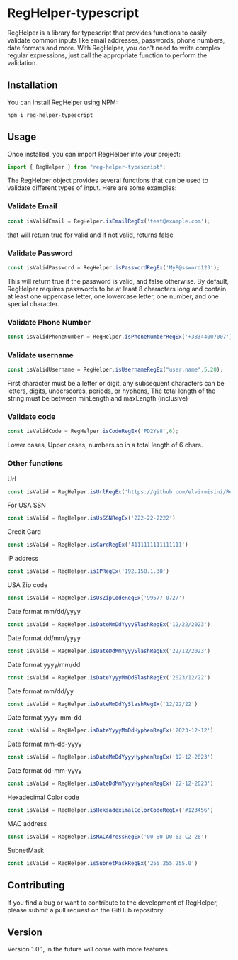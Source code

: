 # RegHelper-typescript

RegHelper is a library for typescript that provides functions to easily validate common inputs like email addresses, passwords, phone numbers, date formats and more. With RegHelper, you don't need to write complex regular expressions, just call the appropriate function to perform the validation.

## Installation
You can install RegHelper using NPM:

```npm
npm i reg-helper-typescript
```

## Usage
Once installed, you can import RegHelper into your project:

```javascript
import { RegHelper } from "reg-helper-typescript";
```

The RegHelper object provides several functions that can be used to validate different types of input. Here are some examples:

### Validate Email

```javascript
const isValidEmail = RegHelper.isEmailRegEx('test@example.com');
```
that will return true for valid and if not valid, returns false

### Validate Password

```javascript
const isValidPassword = RegHelper.isPasswordRegEx('MyP@ssword123');
```
This will return true if the password is valid, and false otherwise. By default, RegHelper requires passwords to be at least 8 characters long and contain at least one uppercase letter, one lowercase letter, one number, and one special character.

### Validate Phone Number
```javascript
const isValidPhoneNumber = RegHelper.isPhoneNumberRegEx('+38344007007');
```
### Validate username
```javascript
const isValidUsername = RegHelper.isUsernameRegEx("user.name",5,20);
```
First character must be a letter or digit, any subsequent characters can be letters, digits, underscores, periods, or hyphens, The total length of the string must be between minLength and maxLength (inclusive)

### Validate code
```javascript
const isValidCode = RegHelper.isCodeRegEx('PD2Ys8',6);
```
Lower cases, Upper cases, numbers so in a total length of 6 chars.

### Other functions
Url
```javascript
const isValid = RegHelper.isUrlRegEx('https://github.com/elvirmisini/RegHelper')
```
For USA SSN
```javascript
const isValid = RegHelper.isUsSSNRegEx('222-22-2222')
```
Credit Card
```javascript
const isValid = RegHelper.isCardRegEx('4111111111111111')
```
IP address
```javascript
const isValid = RegHelper.isIPRegEx('192.158.1.38')
```
USA Zip code
```javascript
const isValid = RegHelper.isUsZipCodeRegEx('99577-0727')
```
Date format  mm/dd/yyyy
```javascript
const isValid = RegHelper.isDateMmDdYyyySlashRegEx('12/22/2023')
```
Date format dd/mm/yyyy
```javascript
const isValid = RegHelper.isDateDdMmYyyySlashRegEx('22/12/2023')
```
Date format yyyy/mm/dd
```javascript
const isValid = RegHelper.isDateYyyyMmDdSlashRegEx('2023/12/22')
```
Date format mm/dd/yy
```javascript
const isValid = RegHelper.isDateMmDdYySlashRegEx('12/22/22')
```
Date format yyyy-mm-dd
```javascript
const isValid = RegHelper.isDateYyyyMmDdHyphenRegEx('2023-12-12')
```
Date format mm-dd-yyyy
```javascript
const isValid = RegHelper.isDateMmDdYyyyHyphenRegEx('12-12-2023')
```
Date format dd-mm-yyyy
```javascript
const isValid = RegHelper.isDateDdMmYyyyHyphenRegEx('22-12-2023')
```
Hexadecimal Color code
```javascript
const isValid = RegHelper.isHeksadeximalColorCodeRegEx('#123456')
```
MAC address
```javascript
const isValid = RegHelper.isMACAdressRegEx('00-B0-D0-63-C2-26')
```
SubnetMask
```javascript
const isValid = RegHelper.isSubnetMaskRegEx('255.255.255.0')
```

## Contributing
If you find a bug or want to contribute to the development of RegHelper, please submit a pull request on the GitHub repository.

## Version
Version 1.0.1, in the future will come with more features.

<!-- ## License
RegHelper is licensed under the --- License. See the LICENSE file for more information. -->
